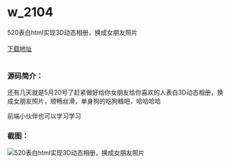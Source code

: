 # w_2104
520表白html实现3D动态相册，换成女朋友照片
<br/></br>
[下载地址](https://www.uuid2.com/2104.html "下载地址")
<br/></br>
<h3>源码简介：</h3>
<p>还有几天就是5月20号了赶紧做好给你女朋友给你喜欢的人表白3D动态相册，换成女朋友照片，顺畅丝滑，单身狗的吃狗粮吧，哈哈哈哈<p>
<p>前端小伙伴也可以学习学习<p>
<h3>截图：</h3>
<img src="https://www.uuid2.com/wp-content/uploads/img/202205/2ae5a58388.gif" alt="520表白html实现3D动态相册，换成女朋友照片">
